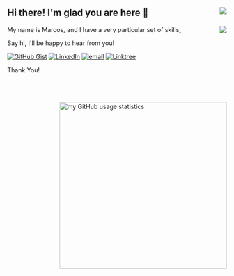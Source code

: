 ## Hi there! I'm glad you are here 👋 <img align="right" src="https://komarev.com/ghpvc/?username=marcmam2">

<img align="right" src="https://github-readme-stats.vercel.app/api/top-langs/?username=marcmam2&theme=dark&hide_langs_below=1"/>

My name is Marcos, and I have a very particular set of skills[.](https://c.tenor.com/DATBw-bd_ZoAAAAC/taken-set.gif)

Say hi, I'll be happy to hear from you!

[![GitHub Gist](https://img.shields.io/badge/github%20gist-%23121011?style=for-the-badge&logo=github&logoColor=white)](https://gist.github.com/marcmam2)
[![LinkedIn](https://img.shields.io/badge/linkedin-%230077B5?style=for-the-badge&logo=linkedin&logoColor=white)](https://www.linkedin.com/in/jrmarcos/)
[![email](https://img.shields.io/badge/email-c14438?style=for-the-badge&logo=gmail&logoColor=white)](mailto:marcmam2@gmail.com)
[![Linktree](https://img.shields.io/badge/linktree-00ba73?style=for-the-badge&logo=linktree&logoColor=white)](https://linktr.ee/torresmjr)

Thank You!

<br>
<br>
<br>

<img align="right" src="https://github-readme-stats.vercel.app/api?username=marcmam2&show_icons=true&theme=tokyonight" alt="my GitHub usage statistics" width="384"/>

<!--

**marcmam2** ✨ _special_ ✨ `README.md`.

| Subcommand | Description |
|:------- |:----------- |
| `update` |  to update *setup.ini* |
| `show` |  to show installed packages |
| `key-list` |  to list keys |
| `key-finger` |  to list fingerprints |
| `upgrade-self` |  to upgrade apt-cyg |
| `dist-upgrade` |  to upgrade all packages that is installed. This subcommand uses **`setup-*.exe`** |
| `update-setup` |  to update setup.exe |
| `get-proxy` |  Get proxies for eval. |
| `ls-categories` |  List categories. |
| `set-cache [<cache>]` | Set cache. |




Here are some ideas to get you started:

- 🔭 I’m currently working on ...
- 🌱 I’m currently learning ...
- 👯 I’m looking to collaborate on ...
- 🤔 I’m looking for help with ...
- 💬 Ask me about ...
- 📫 How to reach me: ...
- 😄 Pronouns: ...
- ⚡ Fun fact: ...

cool emojis:

🎓 :mortar_board:
:octocat:
☕ :coffee:

| [<img src="https://" alt="alt text" width="32">](https://) | [<img src="https://" alt="alt text" width="30">](https://) | [<img src="https://" alt="alt text" height="32">](mailto:)
---|---|---

[![GitHub](https://img.shields.io/badge/-Github-000?style=for-the-badge&logo=Github&logoColor=white)](https://github.com/marcmam2) (yes, yes, I know...)

<img width="300px" align="right" src="https://raw.githubusercontent.com/marcmam2/marcmam2/development/-4954486454201985516_121.jpg"/>

<a href="https://github.com/marcmam2/snaker">
 <img align="center" src="https://github-readme-stats.vercel.app/api/pin/?username=marcmam2&repo=snaker&theme=dark" />
</a>

<p align="left">
<a href="https://www.linkedin.com/in/torremjr" target="_blank" rel="noopener noreferrer"><img src="https://img.icons8.com/plasticine/100/000000/linkedin.png" width="50" /></a>
<a href="mailto:marcmam2@gmail.com" target="_blank" rel="noopener noreferrer"><img src="https://img.icons8.com/plasticine/100/000000/gmail.png"  width="50" /></a>
</p>

```javascript
const me = {
  hobbies: [memes, anime, business (yeah!), did I say anime?, talk about cool ideas, learn],
}
```

<img alt="alt textr" src="https://" style="width: 100%, height: auto, margin-left: auto, margin-left: auto" />


landing page (:link::deciduous_tree:): https://linktr.ee/torresmjr :point_left:

-->
